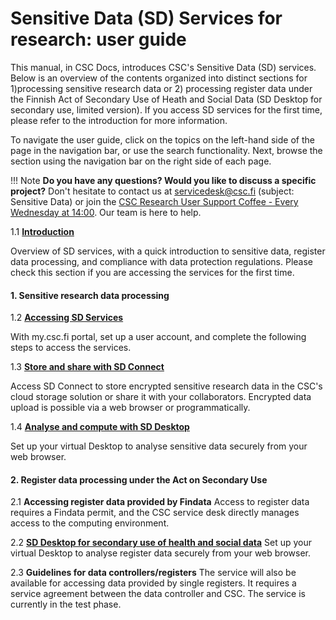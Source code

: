 # Sensitive Data (SD) Services for research: user guide

This manual, in CSC Docs, introduces CSC's Sensitive Data (SD) services. Below is an overview of the contents organized into distinct sections for 1)processing sensitive research data or 2) processing register data under the Finnish Act of Secondary Use of Heath and Social Data (SD Desktop for secondary use, limited version). If you access SD services for the first time, please refer to the introduction for more information. 


To navigate the user guide, click on the topics on the left-hand side of the page in the navigation bar, or use the search functionality. Next, browse the section using the navigation bar on the right side of each page.

!!! Note
    **Do you have any questions? Would you like to discuss a specific project?** Don't hesitate to contact us at servicedesk@csc.fi (subject: Sensitive Data) or join the [CSC Research User Support Coffee - Every Wednesday at 14:00](https://ssl.eventilla.com/usersupportcoffee). Our team is here to help.



1.1 **[Introduction](./intro.md)** 

Overview of SD services, with a quick introduction to sensitive data, register data processing, and compliance with data protection regulations.
Please check this section if you are accessing the services for the first time.



#### 1. Sensitive research data processing


1.2  **[Accessing SD Services](./sd-access.md)** 

With my.csc.fi portal, set up a user account, and complete the following steps to access the services. 


1.3 **[Store and share with SD Connect](./sd_connect.md)** 

Access SD Connect to store encrypted sensitive research data in the CSC's cloud storage solution or share it with your collaborators. Encrypted data upload is possible via a web browser or programmatically.

1.4 **[Analyse and compute with SD Desktop](./sd_desktop.md)** 

Set up your virtual Desktop to analyse sensitive data securely from your web browser. 



#### 2. Register data processing under the Act on Secondary Use

2.1  **Accessing register data provided by Findata**
Access to register data requires a Findata permit, and the CSC service desk directly manages access to the computing environment. 

2.2 **[SD Desktop for secondary use of health and social data](./sd-desktop-audited.md)**
Set up your virtual Desktop to analyse register data securely from your web browser. 

2.3 **Guidelines for data controllers/registers**
The service will also be available for accessing data provided by single registers. It requires a service agreement between the data controller and CSC. The service is currently in the test phase. 





